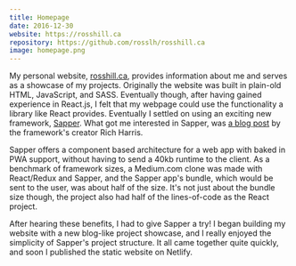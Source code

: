 ```yaml
---
title: Homepage
date: 2016-12-30
website: https://rosshill.ca
repository: https://github.com/rosslh/rosshill.ca
image: homepage.png
---
```


My personal website, [rosshill.ca](https://rosshill.ca), provides information about me and serves as a showcase of my projects. Originally the website was built in plain-old HTML, JavaScript, and SASS. Eventually though, after having gained experience in React.js, I felt that my webpage could use the functionality a library like React provides. Eventually I settled on using an exciting new framework, [Sapper](http://sapper.svelte.technology). What got me interested in Sapper, was [a blog post](https://svelte.technology/blog/sapper-towards-the-ideal-web-app-framework) by the framework's creator Rich Harris.

Sapper offers a component based architecture for a web app with baked in PWA support, without having to send a 40kb runtime to the client. As a benchmark of framework sizes, a Medium.com clone was made with React/Redux and Sapper, and the Sapper app's bundle, which would be sent to the user, was about half of the size. It's not just about the bundle size though, the project also had half of the lines-of-code as the React project.

After hearing these benefits, I had to give Sapper a try! I began building my website with a new blog-like project showcase, and I really enjoyed the simplicity of Sapper's project structure. It all came together quite quickly, and soon I published the static website on Netlify.
